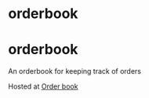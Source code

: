 # orderbook

# orderbook

An orderbook for keeping track of orders

Hosted at [Order book](https://aditya.github.io/orderbook)
